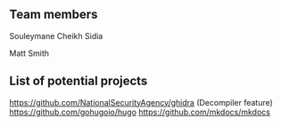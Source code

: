 ## Team members
Souleymane Cheikh Sidia

Matt Smith

## List of potential projects

https://github.com/NationalSecurityAgency/ghidra (Decompiler feature)
https://github.com/gohugoio/hugo
https://github.com/mkdocs/mkdocs
